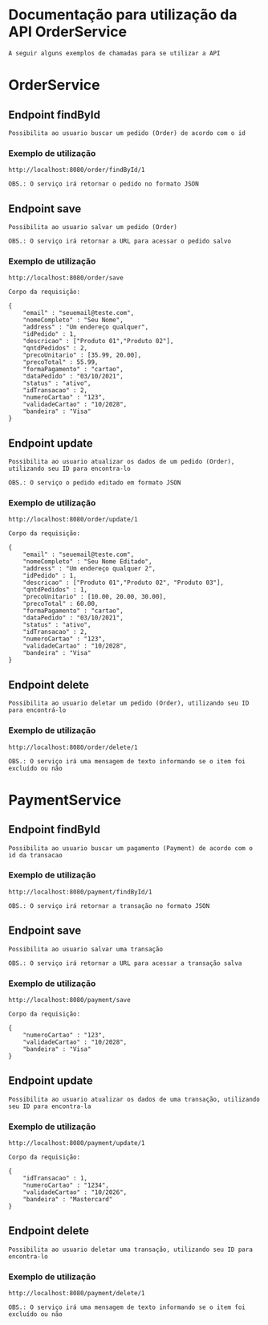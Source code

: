 # Documentação para utilização da API OrderService

    A seguir alguns exemplos de chamadas para se utilizar a API

# OrderService

## Endpoint findById

    Possibilita ao usuario buscar um pedido (Order) de acordo com o id

### Exemplo de utilização

    http://localhost:8080/order/findById/1

    OBS.: O serviço irá retornar o pedido no formato JSON

## Endpoint save

    Possibilita ao usuario salvar um pedido (Order)

    OBS.: O serviço irá retornar a URL para acessar o pedido salvo

### Exemplo de utilização

    http://localhost:8080/order/save

    Corpo da requisição:

    {
        "email" : "seuemail@teste.com", 
        "nomeCompleto" : "Seu Nome", 
        "address" : "Um endereço qualquer", 
        "idPedido" : 1, 
        "descricao" : ["Produto 01","Produto 02"],
        "qntdPedidos" : 2, 
        "precoUnitario" : [35.99, 20.00], 
        "precoTotal" : 55.99, 
        "formaPagamento" : "cartao", 
        "dataPedido" : "03/10/2021",
        "status" : "ativo", 
        "idTransacao" : 2, 
        "numeroCartao" : "123", 
        "validadeCartao" : "10/2028", 
        "bandeira" : "Visa"
    }

## Endpoint update

    Possibilita ao usuario atualizar os dados de um pedido (Order), utilizando seu ID para encontra-lo

    OBS.: O serviço o pedido editado em formato JSON

### Exemplo de utilização

    http://localhost:8080/order/update/1

    Corpo da requisição:

    {
        "email" : "seuemail@teste.com", 
        "nomeCompleto" : "Seu Nome Editado", 
        "address" : "Um endereço qualquer 2", 
        "idPedido" : 1, 
        "descricao" : ["Produto 01","Produto 02", "Produto 03"],
        "qntdPedidos" : 1, 
        "precoUnitario" : [10.00, 20.00, 30.00], 
        "precoTotal" : 60.00, 
        "formaPagamento" : "cartao", 
        "dataPedido" : "03/10/2021",
        "status" : "ativo", 
        "idTransacao" : 2, 
        "numeroCartao" : "123", 
        "validadeCartao" : "10/2028", 
        "bandeira" : "Visa"
    }

## Endpoint delete

    Possibilita ao usuario deletar um pedido (Order), utilizando seu ID para encontrá-lo

### Exemplo de utilização

    http://localhost:8080/order/delete/1

    OBS.: O serviço irá uma mensagem de texto informando se o item foi excluído ou não


# PaymentService

## Endpoint findById

    Possibilita ao usuario buscar um pagamento (Payment) de acordo com o id da transacao

### Exemplo de utilização

    http://localhost:8080/payment/findById/1

    OBS.: O serviço irá retornar a transação no formato JSON

## Endpoint save

    Possibilita ao usuario salvar uma transação

    OBS.: O serviço irá retornar a URL para acessar a transação salva

### Exemplo de utilização

    http://localhost:8080/payment/save

    Corpo da requisição:

    { 
        "numeroCartao" : "123", 
        "validadeCartao" : "10/2028", 
        "bandeira" : "Visa"
    }

## Endpoint update

    Possibilita ao usuario atualizar os dados de uma transação, utilizando seu ID para encontra-la

### Exemplo de utilização

    http://localhost:8080/payment/update/1

    Corpo da requisição:

    {
        "idTransacao" : 1, 
        "numeroCartao" : "1234", 
        "validadeCartao" : "10/2026", 
        "bandeira" : "Mastercard"
    }

## Endpoint delete

    Possibilita ao usuario deletar uma transação, utilizando seu ID para encontra-lo

### Exemplo de utilização

    http://localhost:8080/payment/delete/1

    OBS.: O serviço irá uma mensagem de texto informando se o item foi excluído ou não

